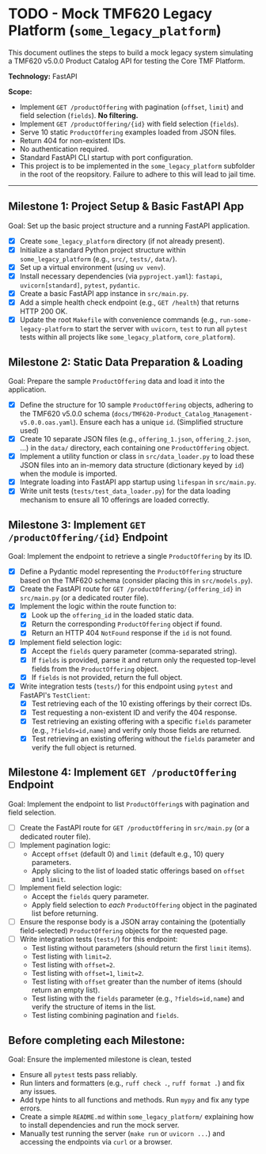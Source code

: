 # TODO - Mock TMF620 Legacy Platform (`some_legacy_platform`)

This document outlines the steps to build a mock legacy system simulating a TMF620 v5.0.0 Product Catalog API for testing the Core TMF Platform.

**Technology:** FastAPI

**Scope:**
*   Implement `GET /productOffering` with pagination (`offset`, `limit`) and field selection (`fields`). **No filtering.**
*   Implement `GET /productOffering/{id}` with field selection (`fields`).
*   Serve 10 static `ProductOffering` examples loaded from JSON files.
*   Return 404 for non-existent IDs.
*   No authentication required.
*   Standard FastAPI CLI startup with port configuration.
*   This project is to be implemented in the `some_legacy_platform` subfolder in the root of the reopsitory. Failure to adhere to this will lead to jail time.

---

## Milestone 1: Project Setup & Basic FastAPI App

Goal: Set up the basic project structure and a running FastAPI application.

*   [x] Create `some_legacy_platform` directory (if not already present).
*   [x] Initialize a standard Python project structure within `some_legacy_platform` (e.g., `src/`, `tests/`, `data/`).
*   [x] Set up a virtual environment (using `uv venv`).
*   [x] Install necessary dependencies (via `pyproject.yaml`): `fastapi`, `uvicorn[standard]`, `pytest`, `pydantic`.
*   [x] Create a basic FastAPI app instance in `src/main.py`.
*   [x] Add a simple health check endpoint (e.g., `GET /health`) that returns HTTP 200 OK.
*   [x] Update the root `Makefile` with convenience commands (e.g., `run-some-legacy-platform` to start the server with `uvicorn`, `test` to run all `pytest` tests within all projects like `some_legacy_platform`, `core_platform`).

## Milestone 2: Static Data Preparation & Loading

Goal: Prepare the sample `ProductOffering` data and load it into the application.

*   [x] Define the structure for 10 sample `ProductOffering` objects, adhering to the TMF620 v5.0.0 schema (`docs/TMF620-Product_Catalog_Management-v5.0.0.oas.yaml`). Ensure each has a unique `id`. (Simplified structure used)
*   [x] Create 10 separate JSON files (e.g., `offering_1.json`, `offering_2.json`, ...) in the `data/` directory, each containing one `ProductOffering` object.
*   [x] Implement a utility function or class in `src/data_loader.py` to load these JSON files into an in-memory data structure (dictionary keyed by `id`) when the module is imported.
*   [x] Integrate loading into FastAPI app startup using `lifespan` in `src/main.py`.
*   [x] Write unit tests (`tests/test_data_loader.py`) for the data loading mechanism to ensure all 10 offerings are loaded correctly.

## Milestone 3: Implement `GET /productOffering/{id}` Endpoint

Goal: Implement the endpoint to retrieve a single `ProductOffering` by its ID.

*   [x] Define a Pydantic model representing the `ProductOffering` structure based on the TMF620 schema (consider placing this in `src/models.py`).
*   [x] Create the FastAPI route for `GET /productOffering/{offering_id}` in `src/main.py` (or a dedicated router file).
*   [x] Implement the logic within the route function to:
    *   [x] Look up the `offering_id` in the loaded static data.
    *   [x] Return the corresponding `ProductOffering` object if found.
    *   [x] Return an HTTP 404 `NotFound` response if the `id` is not found.
*   [x] Implement field selection logic:
    *   [x] Accept the `fields` query parameter (comma-separated string).
    *   [x] If `fields` is provided, parse it and return only the requested top-level fields from the `ProductOffering` object.
    *   [x] If `fields` is not provided, return the full object.
*   [x] Write integration tests (`tests/`) for this endpoint using `pytest` and FastAPI's `TestClient`:
    *   [x] Test retrieving each of the 10 existing offerings by their correct IDs.
    *   [x] Test requesting a non-existent ID and verify the 404 response.
    *   [x] Test retrieving an existing offering with a specific `fields` parameter (e.g., `?fields=id,name`) and verify only those fields are returned.
    *   [x] Test retrieving an existing offering without the `fields` parameter and verify the full object is returned.

## Milestone 4: Implement `GET /productOffering` Endpoint

Goal: Implement the endpoint to list `ProductOffering`s with pagination and field selection.

*   [ ] Create the FastAPI route for `GET /productOffering` in `src/main.py` (or a dedicated router file).
*   [ ] Implement pagination logic:
    *   Accept `offset` (default 0) and `limit` (default e.g., 10) query parameters.
    *   Apply slicing to the list of loaded static offerings based on `offset` and `limit`.
*   [ ] Implement field selection logic:
    *   Accept the `fields` query parameter.
    *   Apply field selection to *each* `ProductOffering` object in the paginated list before returning.
*   [ ] Ensure the response body is a JSON array containing the (potentially field-selected) `ProductOffering` objects for the requested page.
*   [ ] Write integration tests (`tests/`) for this endpoint:
    *   Test listing without parameters (should return the first `limit` items).
    *   Test listing with `limit=2`.
    *   Test listing with `offset=2`.
    *   Test listing with `offset=1`, `limit=2`.
    *   Test listing with `offset` greater than the number of items (should return an empty list).
    *   Test listing with the `fields` parameter (e.g., `?fields=id,name`) and verify the structure of items in the list.
    *   Test listing combining pagination and `fields`.

## Before completing each Milestone:

Goal: Ensure the implemented milestone is clean, tested

*   Ensure all `pytest` tests pass reliably.
*   Run linters and formatters (e.g., `ruff check .`, `ruff format .`) and fix any issues.
*   Add type hints to all functions and methods. Run `mypy` and fix any type errors.
*   Create a simple `README.md` within `some_legacy_platform/` explaining how to install dependencies and run the mock server.
*   Manually test running the server (`make run` or `uvicorn ...`) and accessing the endpoints via `curl` or a browser.
